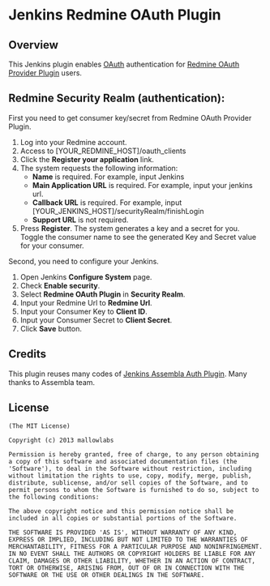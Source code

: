 Jenkins Redmine OAuth Plugin
============================

Overview
--------
This Jenkins plugin enables [OAuth](http://oauth.net) authentication for [Redmine OAuth Provider Plugin](https://github.com/suer/redmine_oauth_provider) users.

Redmine Security Realm (authentication):
--------------------------------------------

First you need to get consumer key/secret from Redmine OAuth Provider Plugin.

1. Log into your Redmine account.
2. Access to [YOUR_REDMINE_HOST]/oauth_clients
3. Click the **Register your application** link.
4. The system requests the following information:
   * **Name** is required. For example, input Jenkins
   * **Main Application URL** is required. For example, input your jenkins url.
   * **Callback URL** is required. For example, input [YOUR_JENKINS_HOST]/securityRealm/finishLogin
   * **Support URL** is not required.
5. Press **Register**.
   The system generates a key and a secret for you.
   Toggle the consumer name to see the generated Key and Secret value for your consumer.

Second, you need to configure your Jenkins.

1. Open Jenkins **Configure System** page.
2. Check **Enable security**.
3. Select **Redmine OAuth Plugin** in **Security Realm**.
4. Input your Redmine Url to **Redmine Url**.
5. Input your Consumer Key to **Client ID**.
6. Input your Consumer Secret to **Client Secret**.
7. Click **Save** button.

Credits
-------
This plugin reuses many codes of [Jenkins Assembla Auth Plugin](https://wiki.jenkins-ci.org/display/JENKINS/Assembla+Auth+Plugin).
Many thanks to Assembla team.


License
-------

	(The MIT License)

	Copyright (c) 2013 mallowlabs

	Permission is hereby granted, free of charge, to any person obtaining
	a copy of this software and associated documentation files (the
	'Software'), to deal in the Software without restriction, including
	without limitation the rights to use, copy, modify, merge, publish,
	distribute, sublicense, and/or sell copies of the Software, and to
	permit persons to whom the Software is furnished to do so, subject to
	the following conditions:

	The above copyright notice and this permission notice shall be
	included in all copies or substantial portions of the Software.

	THE SOFTWARE IS PROVIDED 'AS IS', WITHOUT WARRANTY OF ANY KIND,
	EXPRESS OR IMPLIED, INCLUDING BUT NOT LIMITED TO THE WARRANTIES OF
	MERCHANTABILITY, FITNESS FOR A PARTICULAR PURPOSE AND NONINFRINGEMENT.
	IN NO EVENT SHALL THE AUTHORS OR COPYRIGHT HOLDERS BE LIABLE FOR ANY
	CLAIM, DAMAGES OR OTHER LIABILITY, WHETHER IN AN ACTION OF CONTRACT,
	TORT OR OTHERWISE, ARISING FROM, OUT OF OR IN CONNECTION WITH THE
	SOFTWARE OR THE USE OR OTHER DEALINGS IN THE SOFTWARE.

